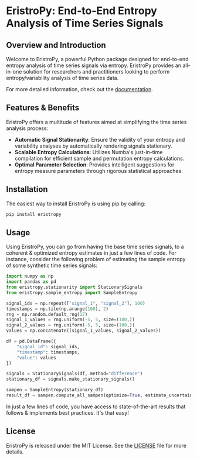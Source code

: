 # EristroPy: End-to-End Entropy Analysis of Time Series Signals

## Overview and Introduction

Welcome to EristroPy, a powerful Python package designed for end-to-end entropy analysis of time series signals via entropy. EristroPy provides an all-in-one solution for researchers and practitioners looking to perform entropy/variability analysis of time series data.

For more detailed information, check out the [documentation](https://zblanks.github.io/eristropy/).

## Features & Benefits

EristroPy offers a multitude of features aimed at simplifying the time series analysis process:

- **Automatic Signal Stationarity**: Ensure the validity of your entropy and variability analyses by automatically rendering signals stationary. 
- **Scalable Entropy Calculations**: Utilizes Numba's just-in-time compilation for efficient sample and permutation entropy calculations. 
- **Optimal Parameter Selection**: Provides intelligent suggestions for entropy measure parameters through rigorous statistical approaches.

## Installation

The easiest way to install EristroPy is using pip by calling:

```bash
pip install eristropy
```

## Usage
Using EristroPy, you can go from having the base time series signals, to a coherent & optimized entropy estimates in just a few lines of code. For instance, consider the following problem of estimating the sample entropy of some synthetic time series signals:

```python
import numpy as np
import pandas as pd
from eristropy.stationarity import StationarySignals
from eristropy.sample_entropy import SampleEntropy

signal_ids = np.repeat(["signal_1", "signal_2"], 100)
timestamps = np.tile(np.arange(100), 2)
rng = np.random.default_rng(17)
signal_1_values = rng.uniform(-5, 5, size=(100,))
signal_2_values = rng.uniform(-5, 5, size=(100,))
values = np.concatenate((signal_1_values, signal_2_values))

df = pd.DataFrame({
    "signal_id": signal_ids,
    "timestamp": timestamps,
    "value": values
})

signals = StationarySignals(df, method="difference")
stationary_df = signals.make_stationary_signals()

sampen = SampleEntropy(stationary_df)
result_df = sampen.compute_all_sampen(optimize=True, estimate_uncertainty=True)
```

In just a few lines of code, you have access to state-of-the-art results that follows & implements best practices. It's that easy!


## License
EristroPy is released under the MIT License. See the [LICENSE](LICENSE.md) file for more details.
